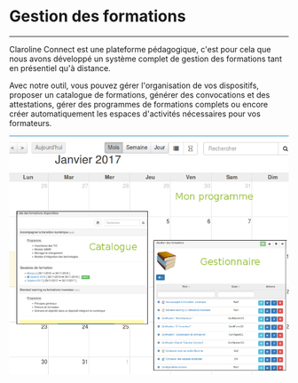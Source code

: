 # Gestion des formations

---

Claroline Connect est une plateforme pédagogique, c'est pour cela que nous avons développé un système complet de gestion des formations tant en présentiel qu'à distance. 

Avec notre outil, vous pouvez gérer l'organisation de vos dispositifs, proposer un catalogue de formations,  générer des convocations et des attestations, gérer des programmes de formations complets ou encore créer automatiquement les espaces d'activités nécessaires pour vos formateurs. 


![](images/cursus-fig1.png)

